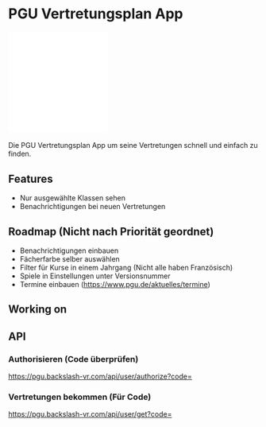 # PGU Vertretungsplan App

<img src="./assets/pgu.svg" width="200">

Die PGU Vertretungsplan App um seine Vertretungen schnell und einfach zu finden.

## Features

- Nur ausgewählte Klassen sehen
- Benachrichtigungen bei neuen Vertretungen

## Roadmap (Nicht nach Priorität geordnet)
- Benachrichtigungen einbauen
- Fächerfarbe selber auswählen
- Filter für Kurse in einem Jahrgang (Nicht alle haben Französisch)
- Spiele in Einstellungen unter Versionsnummer
- Termine einbauen (https://www.pgu.de/aktuelles/termine)

## Working on

## API
### Authorisieren (Code überprüfen)
https://pgu.backslash-vr.com/api/user/authorize?code=

### Vertretungen bekommen (Für Code)
https://pgu.backslash-vr.com/api/user/get?code=

